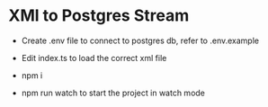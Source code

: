 # XMl to Postgres Stream

- Create .env file to connect to postgres db, refer to .env.example

- Edit index.ts to load the correct xml file

- npm i 

- npm run watch to start the project in watch mode
